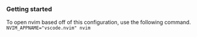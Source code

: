 ### Getting started

To open nvim based off of this configuration, use the following command.
`NVIM_APPNAME="vscode.nvim" nvim`


